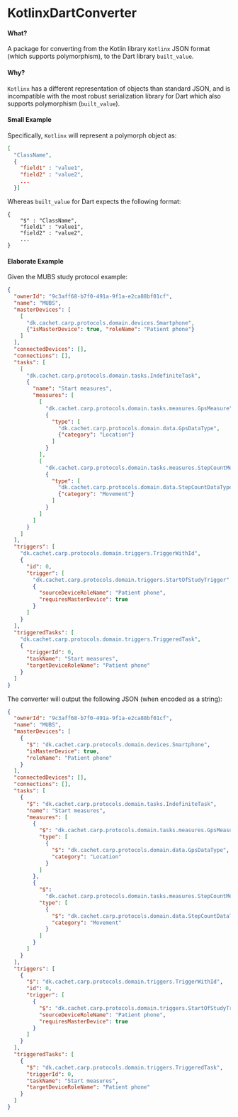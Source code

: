 # KotlinxDartConverter

#### What?
A package for converting from the Kotlin library `Kotlinx` JSON format (which supports polymorphism), 
to the Dart library `built_value`.

#### Why?
`Kotlinx` has a different representation of objects than standard JSON, and is incompatible with 
the most robust serialization library for Dart which also supports polymorphism (`built_value`).


#### Small Example
Specifically, `Kotlinx` will represent a polymorph object as:
```json
[
  "ClassName", 
  {
    "field1" : "value1", 
    "field2" : "value2",
    ...
  }]
```

Whereas `built_value` for Dart expects the following format:

```
{
    "$" : "ClassName",
    "field1" : "value1", 
    "field2" : "value2",
    ...
}
```

#### Elaborate Example

Given the MUBS study protocol example:
```json
{
  "ownerId": "9c3aff68-b7f0-491a-9f1a-e2ca88bf01cf",
  "name": "MUBS",
  "masterDevices": [
    [
      "dk.cachet.carp.protocols.domain.devices.Smartphone",
      {"isMasterDevice": true, "roleName": "Patient phone"}
    ]
  ],
  "connectedDevices": [],
  "connections": [],
  "tasks": [
    [
      "dk.cachet.carp.protocols.domain.tasks.IndefiniteTask",
      {
        "name": "Start measures",
        "measures": [
          [
            "dk.cachet.carp.protocols.domain.tasks.measures.GpsMeasure",
            {
              "type": [
                "dk.cachet.carp.protocols.domain.data.GpsDataType",
                {"category": "Location"}
              ]
            }
          ],
          [
            "dk.cachet.carp.protocols.domain.tasks.measures.StepCountMeasure",
            {
              "type": [
                "dk.cachet.carp.protocols.domain.data.StepCountDataType",
                {"category": "Movement"}
              ]
            }
          ]
        ]
      }
    ]
  ],
  "triggers": [
    "dk.cachet.carp.protocols.domain.triggers.TriggerWithId",
    {
      "id": 0,
      "trigger": [
        "dk.cachet.carp.protocols.domain.triggers.StartOfStudyTrigger",
        {
          "sourceDeviceRoleName": "Patient phone",
          "requiresMasterDevice": true
        }
      ]
    }
  ],
  "triggeredTasks": [
    "dk.cachet.carp.protocols.domain.triggers.TriggeredTask",
    {
      "triggerId": 0,
      "taskName": "Start measures",
      "targetDeviceRoleName": "Patient phone"
    }
  ]
}
```

The converter will output the following JSON (when encoded as a string):
```json
{
  "ownerId": "9c3aff68-b7f0-491a-9f1a-e2ca88bf01cf",
  "name": "MUBS",
  "masterDevices": [
    {
      "$": "dk.cachet.carp.protocols.domain.devices.Smartphone",
      "isMasterDevice": true,
      "roleName": "Patient phone"
    }
  ],
  "connectedDevices": [],
  "connections": [],
  "tasks": [
    {
      "$": "dk.cachet.carp.protocols.domain.tasks.IndefiniteTask",
      "name": "Start measures",
      "measures": [
        {
          "$": "dk.cachet.carp.protocols.domain.tasks.measures.GpsMeasure",
          "type": [
            {
              "$": "dk.cachet.carp.protocols.domain.data.GpsDataType",
              "category": "Location"
            }
          ]
        },
        {
          "$":
            "dk.cachet.carp.protocols.domain.tasks.measures.StepCountMeasure",
          "type": [
            {
              "$": "dk.cachet.carp.protocols.domain.data.StepCountDataType",
              "category": "Movement"
            }
          ]
        }
      ]
    }
  ],
  "triggers": [
    {
      "$": "dk.cachet.carp.protocols.domain.triggers.TriggerWithId",
      "id": 0,
      "trigger": [
        {
          "$": "dk.cachet.carp.protocols.domain.triggers.StartOfStudyTrigger",
          "sourceDeviceRoleName": "Patient phone",
          "requiresMasterDevice": true
        }
      ]
    }
  ],
  "triggeredTasks": [
    {
      "$": "dk.cachet.carp.protocols.domain.triggers.TriggeredTask",
      "triggerId": 0,
      "taskName": "Start measures",
      "targetDeviceRoleName": "Patient phone"
    }
  ]
}
```